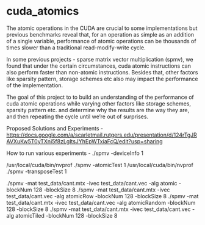 # cuda_atomics
The atomic operations in the CUDA are crucial to some implementations but previous benchmarks reveal that, for an operation as simple as an addition of a single variable, performance of atomic operations can be thousands of times slower than a traditional read-modify-write cycle. 

In some previous projects - sparse matrix vector multiplication (spmv), we found that under the certain circumstances, cuda atomic instructions can also perform faster than non-atomic instructions. Besides that, other factors like sparsity pattern, storage schemes etc also may impact the performance of the implementation.

The goal of this project to to build an understanding of the performance of cuda atomic operations while varying other factors like storage schemes, sparsity pattern etc. and determine why the results are the way they are, and then repeating the cycle until we’re out of surprises. 

Proposed Solutions and Experiments -
https://docs.google.com/a/scarletmail.rutgers.edu/presentation/d/124rTgJRAVXuKw5T0yTXni5f8zLgltsJYhEpWTxiaFcQ/edit?usp=sharing

How to run various experiments - 
./spmv -deviceInfo 1

/usr/local/cuda/bin/nvprof ./spmv -atomicTest 1
/usr/local/cuda/bin/nvprof ./spmv -transposeTest 1

./spmv -mat test_data/cant.mtx -ivec test_data/cant.vec -alg atomic -blockNum 128 -blockSize 8
./spmv -mat test_data/cant.mtx -ivec test_data/cant.vec -alg atomicRow -blockNum 128 -blockSize 8
./spmv -mat test_data/cant.mtx -ivec test_data/cant.vec -alg atomicRandom -blockNum 128 -blockSize 8
./spmv -mat test_data/cant.mtx -ivec test_data/cant.vec -alg atomicTiled -blockNum 128 -blockSize 8

